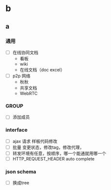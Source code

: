 # b

## a

### 通用

- [ ] 在线协同文档
  - 看板
  - wiki
  - 在线文档（doc excel）
- [ ] p2p 网络
  - 秋秋
  - 共享文档
  - WebRTC

### GROUP

- [ ] 添加成员

### interface

- [ ] ajax 请求 样板代码修改
- [ ] 批量 变更状态，修改tag，修改代理，
- [ ] 转发环境有任意，按顺序，哪一个能通就用哪一个
- [ ] HTTP_REQUEST_HEADER auto complete

### json schema

- [ ] 换成tree